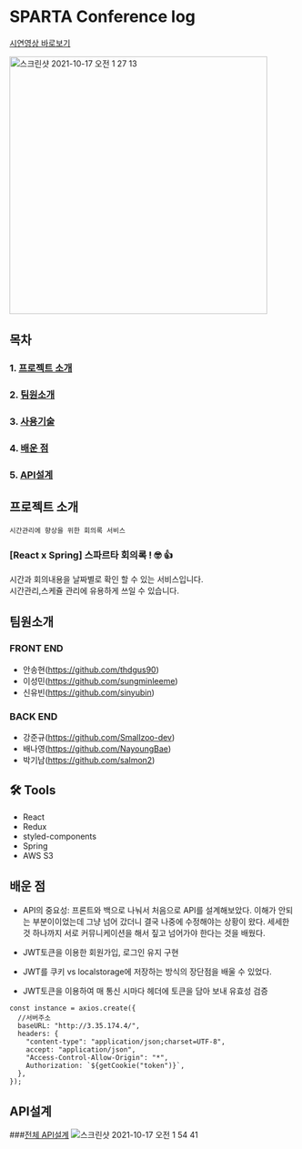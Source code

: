 
# SPARTA Conference log

[시연영상 바로보기](https://www.youtube.com/watch?v=3qWBMpdNZpE)

<img width="453" alt="스크린샷 2021-10-17 오전 1 27 13" src="https://user-images.githubusercontent.com/85213997/137595008-5cb75b9a-b5f6-4328-b61f-f20c92b43d01.png">



## 목차
### 1. [프로젝트 소개](#프로젝트-소개)<br/>
### 2. [팀원소개](#팀원소개)<br/>
### 3. [사용기술](#-tools)<br/>
### 4. [배운 점](#배운-점)<br/>
### 5. [API설계](#API설계)<br/>



## 프로젝트 소개


```
시간관리에 향상을 위한 회의록 서비스
```
### [React x Spring] 스파르타 회의록 ! 🤓 👍<br/>
시간과 회의내용을 날짜별로 확인 할 수 있는 서비스입니다. <br/>
시간관리,스케쥴 관리에 유용하게 쓰일 수 있습니다. <br/>


## 팀원소개

### FRONT END

- 안송현(https://github.com/thdgus90)
- 이성민(https://github.com/sungminleeme)
- 신유빈(https://github.com/sinyubin)

### BACK END

- 강준규(https://github.com/Smallzoo-dev)
- 배나영(https://github.com/NayoungBae)
- 박기남(https://github.com/salmon2)

## 🛠 Tools
- React
- Redux
- styled-components
- Spring
- AWS S3


## 배운 점

- API의 중요성: 프론트와 백으로 나눠서 처음으로 API를 설계해보았다. 이해가 안되는 부분이이었는데 그냥 넘어 갔더니 결국 나중에 수정해야는 상황이 왔다.
세세한것 하나까지 서로 커뮤니케이션을 해서  짚고 넘어가야 한다는 것을 배웠다.
  
- JWT토큰을 이용한 회원가입, 로그인 유지 구현
- JWT를 쿠키 vs localstorage에 저장하는 방식의 장단점을 배울 수 있었다.
- JWT토큰을 이용하여 매 통신 시마다 헤더에 토큰을 담아 보내 유효성 검증
```
const instance = axios.create({
  //서버주소
  baseURL: "http://3.35.174.4/",
  headers: {
    "content-type": "application/json;charset=UTF-8",
    accept: "application/json",
    "Access-Control-Allow-Origin": "*",
    Authorization: `${getCookie("token")}`,
  },
});
```

## API설계
###[전체 API설계](https://capable-thistle-ae7.notion.site/59b197d284c141f784ed4f878ffcc99c?v=0ba0d0b36e8b4ef58f066737005c051d)
![스크린샷 2021-10-17 오전 1 54 41](https://user-images.githubusercontent.com/85213997/137596110-4cf27d92-0938-40d7-a99e-aeed0d03c5d5.png)

